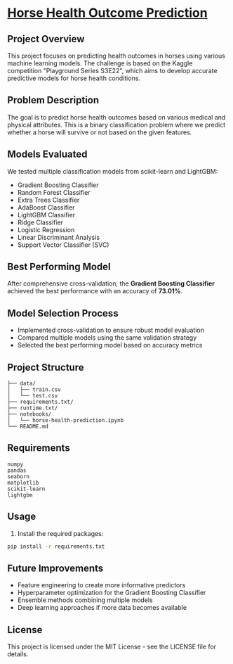 # [Horse Health Outcome Prediction](https://www.kaggle.com/code/hassaneskikri/horse-health-prediction)

## Project Overview
This project focuses on predicting health outcomes in horses using various machine learning models. The challenge is based on the Kaggle competition "Playground Series S3E22", which aims to develop accurate predictive models for horse health conditions.

## Problem Description
The goal is to predict horse health outcomes based on various medical and physical attributes. This is a binary classification problem where we predict whether a horse will survive or not based on the given features.

## Models Evaluated
We tested multiple classification models from scikit-learn and LightGBM:
- Gradient Boosting Classifier
- Random Forest Classifier
- Extra Trees Classifier
- AdaBoost Classifier
- LightGBM Classifier
- Ridge Classifier
- Logistic Regression
- Linear Discriminant Analysis
- Support Vector Classifier (SVC)

## Best Performing Model
After comprehensive cross-validation, the **Gradient Boosting Classifier** achieved the best performance with an accuracy of **73.01%**.

## Model Selection Process
- Implemented cross-validation to ensure robust model evaluation
- Compared multiple models using the same validation strategy
- Selected the best performing model based on accuracy metrics

## Project Structure
```
├── data/
│   ├── train.csv
│   └── test.csv
├── requirements.txt/
├── runtime.txt/
├── notebooks/
│   └── horse-health-prediction.ipynb
└── README.md
```

## Requirements
```
numpy
pandas
seaborn
matplotlib
scikit-learn
lightgbm
```

## Usage
1. Install the required packages:
```bash
pip install -r requirements.txt
```

## Future Improvements
- Feature engineering to create more informative predictors
- Hyperparameter optimization for the Gradient Boosting Classifier
- Ensemble methods combining multiple models
- Deep learning approaches if more data becomes available

## License
This project is licensed under the MIT License - see the LICENSE file for details.